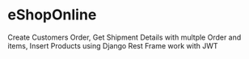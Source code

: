# eShopOnline
Create Customers Order, Get Shipment Details with multple Order and items, Insert Products using Django Rest Frame work with JWT
